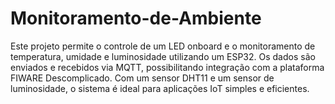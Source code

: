 # Monitoramento-de-Ambiente
Este projeto permite o controle de um LED onboard e o monitoramento de temperatura, umidade e luminosidade utilizando um ESP32. Os dados são enviados e recebidos via MQTT, possibilitando integração com a plataforma FIWARE Descomplicado. Com um sensor DHT11 e um sensor de luminosidade, o sistema é ideal para aplicações IoT simples e eficientes.

